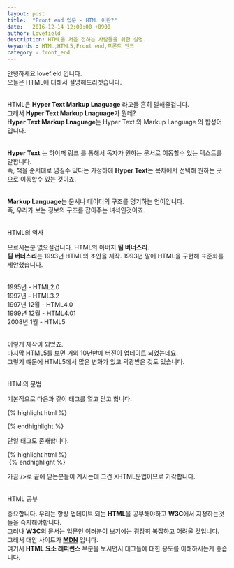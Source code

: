 ```yaml
---
layout: post
title:  "Front end 입문 - HTML 이란?"
date:   2016-12-14 12:00:00 +0900
author: Lovefield
description: HTML을 처음 접하는 사람들을 위한 설명.
keywords : HTML,HTML5,Front end,프론트 엔드
category : front_end
---
```


안녕하세요 lovefield 입니다.<br>
오늘은 HTML에 대해서 설명해드리겟습니다.<br><br>

HTML은 <b class="blue">Hyper Text Markup Lnaguage</b> 라고들 흔히 말해줄겁니다.<br>
그래서 <b class="blue">Hyper Text Markup Lnaguage</b>가 뭔데?<br>
<b class="blue">Hyper Text Markup Lnaguage</b>는 <span class="blue">Hyper Text</span> 와 <span class="blue">Markup Language</span> 의 합성어입니다.<br><br>

<b class="blue">Hyper Text</b> 는 하이퍼 링크 를 통해서 독자가 원하는 문서로 이동할수 있는 텍스트를 말합니다.<br>
즉, 책을 순서대로 넘길수 있다는 가정하에 <b class="blue">Hyper Text</b>는 목차에서 선택해 원하는 곳으로 이동할수 있는 것이죠.<br><br>

<b class="blue">Markup Language</b>는 문서나 데이터의 구조를 명기하는 언어입니다.<br>
즉, 우리가 보는 정보의 구조를 잡아주는 녀석인것이죠.<br><br>

<p class="h2">HTML의 역사</p>

모르시는분 없으실겁니다. HTML의 아버지 <strong class="blue">팀 버너스리</strong>.<br>
<b class="blue">팀 버너스리</b>는 1993년 HTML의 초안을 제작. 1993년 말에 HTML을 구현해 표준화를 제안했습니다.<br><br>

1995년 - HTML2.0<br>
1997년 - HTML3.2<br>
1997년 12월 - HTML4.0<br>
1999년 12월 - HTML4.01<br>
2008년 1월 - HTML5<br><br>

이렇게 제작이 되었죠.<br>
마지막 HTML5를 보면 거의 10년만에 버전이 업데이트 되었는데요.<br>
그렇기 떄문에 HTML5에서 많은 변화가 있고 곽광받은 것도 있습니다.<br><br>

<p class="h2">HTMl의 문법</p>

기본적으로 다음과 같이 태그를 열고 닫고 합니다.

{% highlight html %}
<div></div>
{% endhighlight %}

단일 태그도 존재합니다.

{% highlight html %}
<br>
<img src="" alt="">
{% endhighlight %}

가끔 &#47;&gt;로 끝에 닫는분들이 계시는데 그건 XHTML문법이므로 기각합니다.<br><br>

<p class="h2">HTML 공부</p>

중요합니다. 우리는 항상 업데이트 되는 <b class="blue">HTML</b>을 공부해야하고 <b class="blue">W3C</b>에서 지정하는것들을 숙지해야합니다.<br>
그러나 <b class="blue">W3C</b>의 문서는 입문인 여러분이 보기에는 굉장히 복잡하고 어려울 것입니다.<br>
그래서 대안 사이트가 <a href="https://developer.mozilla.org/ko/" target="_blank"><b class="red">MDN</b></a> 입니다.<br>
여기서 <b class="blue">HTML 요소 레퍼런스</b> 부분을 보시면서 태그들에 대한 용도를 이해하시는게 좋습니다.